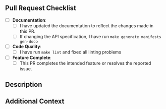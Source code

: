 ## Pull Request Checklist

- [ ] **Documentation**:
  - [ ] I have updated the documentation to reflect the changes made in this PR.
  - [ ] If changing the API specification, I have run `make generate manifests gen-doco`

- [ ] **Code Quality**:
  - [ ] I have run `make lint` and fixed all linting problems

- [ ] **Feature Complete**:
  - [ ] This PR completes the intended feature or resolves the reported issue.

## Description

<!-- Briefly describe the changes introduced in this PR. -->

## Additional Context

<!-- Add any additional context, screenshots, or other information here. -->
